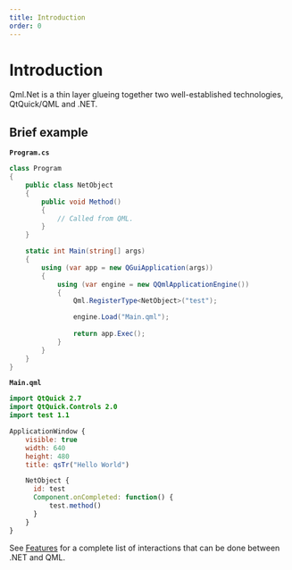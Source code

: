 ```yaml
---
title: Introduction
order: 0
---
```

# Introduction

Qml.Net is a thin layer glueing together two well-established technologies, QtQuick/QML and .NET.

## Brief example

**```Program.cs```**
```csharp
class Program
{
    public class NetObject
    {
        public void Method()
        {
            // Called from QML.
        }
    }

    static int Main(string[] args)
    {
        using (var app = new QGuiApplication(args))
        {
            using (var engine = new QQmlApplicationEngine())
            {
                Qml.RegisterType<NetObject>("test");

                engine.Load("Main.qml");
                
                return app.Exec();
            }
        }
    }
}
```

**```Main.qml```**
```qml
import QtQuick 2.7
import QtQuick.Controls 2.0
import test 1.1

ApplicationWindow {
    visible: true
    width: 640
    height: 480
    title: qsTr("Hello World")

    NetObject {
      id: test
      Component.onCompleted: function() {
          test.method()
      }
    }
}
```

See [Features](/features) for a complete list of interactions that can be done between .NET and QML.